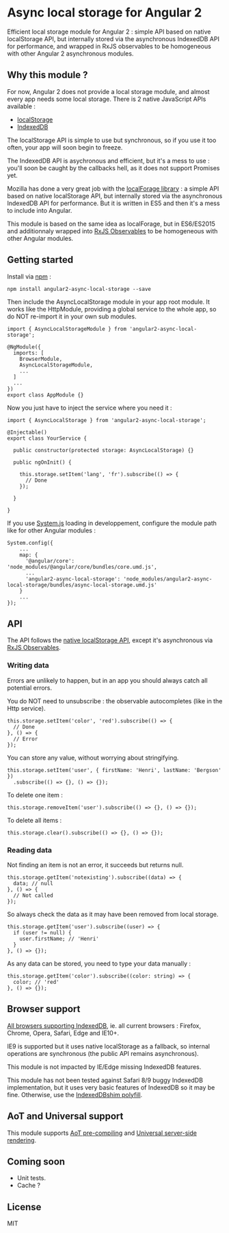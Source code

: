 # Async local storage for Angular 2

Efficient local storage module for Angular 2 : simple API based on native localStorage API, 
but internally stored via the asynchronous IndexedDB API for performance, 
and wrapped in RxJS observables to be homogeneous with other Angular 2 asynchronous modules.

## Why this module ?

For now, Angular 2 does not provide a local storage module, and almost every app needs some local storage. 
There is 2 native JavaScript APIs available :
- [localStorage](https://developer.mozilla.org/en-US/docs/Web/API/Storage/LocalStorage)
- [IndexedDB](https://developer.mozilla.org/en-US/docs/Web/API/IndexedDB_API)

The localStorage API is simple to use but synchronous, so if you use it too often, 
your app will soon begin to freeze.

The IndexedDB API is asychronous and efficient, but it's a mess to use : 
you'll soon be caught by the callbacks hell, as it does not support Promises yet.

Mozilla has done a very great job with the [localForage library](http://localforage.github.io/localForage/) : 
a simple API based on native localStorage API,
but internally stored via the asynchronous IndexedDB API for performance.
But it is written in ES5 and then it's a mess to include into Angular.

This module is based on the same idea as localForage, but in ES6/ES2015 
and additionnaly wrapped into [RxJS Observables](http://reactivex.io/rxjs/) 
to be homogeneous with other Angular modules.

## Getting started

Install via [npm](http://npmjs.com) :

```
npm install angular2-async-local-storage --save
```

Then include the AsyncLocalStorage module in your app root module. It works like the HttpModule,
providing a global service to the whole app, so do NOT re-import it in your own sub modules.

```
import { AsyncLocalStorageModule } from 'angular2-async-local-storage';

@NgModule({
  imports: [
    BrowserModule,
    AsyncLocalStorageModule,
    ...
  ]
  ...
})
export class AppModule {}
```

Now you just have to inject the service where you need it :

```
import { AsyncLocalStorage } from 'angular2-async-local-storage';

@Injectable()
export class YourService {

  public constructor(protected storage: AsyncLocalStorage) {}

  public ngOnInit() {

    this.storage.setItem('lang', 'fr').subscribe(() => {
      // Done
    });

  }

}
```

If you use [System.js](https://github.com/systemjs/systemjs) loading in developpement, 
configure the module path like for other Angular modules :

```
System.config({
    ...
    map: {
      '@angular/core': 'node_modules/@angular/core/bundles/core.umd.js',
      ...
      'angular2-async-local-storage': 'node_modules/angular2-async-local-storage/bundles/async-local-storage.umd.js'
    }
    ...
});
```

## API

The API follows the [native localStorage API](https://developer.mozilla.org/en-US/docs/Web/API/Storage/LocalStorage), 
except it's asynchronous via [RxJS Observables](http://reactivex.io/rxjs/).

### Writing data

Errors are unlikely to happen, but in an app you should always catch all potential errors.

You do NOT need to unsubscribe : the observable autocompletes (like in the Http service).

```
this.storage.setItem('color', 'red').subscribe(() => {
  // Done
}, () => {
  // Error
});
```

You can store any value, without worrying about stringifying.

```
this.storage.setItem('user', { firstName: 'Henri', lastName: 'Bergson' })
  .subscribe(() => {}, () => {});
```

To delete one item :

```
this.storage.removeItem('user').subscribe(() => {}, () => {});
```

To delete all items :

```
this.storage.clear().subscribe(() => {}, () => {});
```

### Reading data

Not finding an item is not an error, it succeeds but returns null.

```
this.storage.getItem('notexisting').subscribe((data) => {
  data; // null
}, () => {
  // Not called
});
```

So always check the data as it may have been removed from local storage.

```
this.storage.getItem('user').subscribe((user) => {
  if (user != null) {
    user.firstName; // 'Henri'
  }
}, () => {});
```

As any data can be stored, you need to type your data manually :
```
this.storage.getItem('color').subscribe((color: string) => {
  color; // 'red'
}, () => {});
```

## Browser support

[All browsers supporting IndexedDB](http://caniuse.com/#feat=indexeddb), ie. all current browsers :
Firefox, Chrome, Opera, Safari, Edge and IE10+.

IE9 is supported but it uses native localStorage as a fallback, 
so internal operations are synchronous (the public API remains asynchronous).

This module is not impacted by IE/Edge missing IndexedDB features.

This module has not been tested against Safari 8/9 buggy IndexedDB implementation,
but it uses very basic features of IndexedDB so it may be fine. Otherwise,
use the [IndexedDBshim polyfill](https://github.com/axemclion/IndexedDBShim).

## AoT and Universal support

This module supports [AoT pre-compiling](https://angular.io/docs/ts/latest/cookbook/aot-compiler.html)
and [Universal server-side rendering](https://github.com/angular/universal).

## Coming soon

- Unit tests.
- Cache ?

## License

MIT
